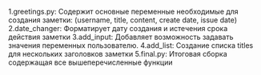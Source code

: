1.greetings.py:
  Содержит основные переменные необходимые для создания заметки: (username, title, content, create date, issue date)
2.date_changer:
  Форматирует дату создания и истечения срока действия заметки
3.add_input:
  Добавляет возможность задавать значения переменных пользователю.
4.add_list:
  Создание списка titles для нескольких заголовков заметки
5.final.py:
  Итоговая сборка содержащая все вышеперечисленные функции
    
